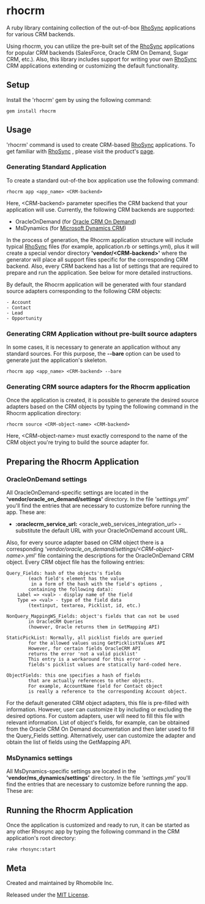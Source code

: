 rhocrm
===

A ruby library containing collection of the out-of-box [RhoSync](http://rhomobile.com/products/rhosync) applications 
for various CRM backends.  

Using rhocrm, you can utilize the pre-built set of the  [RhoSync](http://rhomobile.com/products/rhosync/) applications 
for popular CRM backends (SalesForce, Oracle CRM On Demand, Sugar CRM, etc.). Also, this library includes support for writing your own [RhoSync](http://rhomobile.com/products/rhosync/)
CRM applications extending or customizing the default functionality.

## Setup
Install the 'rhocrm' gem by using the following command:

	gem install rhocrm


## Usage
'rhocrm' command is used to create CRM-based [RhoSync](http://rhomobile.com/products/rhosync/) applications.
To get familiar with [RhoSync](http://rhomobile.com/products/rhosync/) , please visit the product's [page](http://rhomobile.com/products/rhosync/).

### Generating Standard Application

To create a standard out-of-the box application use the following command:

	rhocrm app <app_name> <CRM-backend>

Here, \<CRM\-backend\> parameter specifies the CRM backend that your application will use.
Currently, the following CRM backends are supported:

   - OracleOnDemand (for [Oracle CRM On Demand](http://crmondemand.oracle.com))
   - MsDynamics (for [Microsoft Dynamics CRM](http://www.microsoft.com/en-us/dynamics/default.aspx))

In the process of generation, the Rhocrm application structure will include typical [RhoSync](http://rhomobile.com/products/rhosync/)
files (for example, application.rb or settings.yml), plus it will create a special vendor directory **'vendor/\<CRM\-backend\>'**
where the generator will place all support files specific for the corresponding CRM backend. Also, every CRM backend
has a list of settings that are required to prepare and run the application. See below for more detailed instructions.

By default, the Rhocrm application will be generated with four standard source adapters corresponding
to the following CRM objects:
	
	- Account
	- Contact
	- Lead
	- Opportunity


### Generating CRM Application without pre-built source adapters

In some cases, it is necessary to generate an application without any standard sources.
For this purpose, the **\-\-bare** option can be used to generate just the application's skeleton.

	rhocrm app <app_name> <CRM-backend> --bare
	
	
### Generating CRM source adapters for the Rhocrm application

Once the application is created, it is possible to generate the desired source adapters
based on the CRM objects by typing the following command in the Rhocrm application directory:

	rhocrm source <CRM-object-name> <CRM-backend>
	
Here, \<CRM\-object\-name\> must exactly correspond to the name of the CRM object you're trying to
build the source adapter for.

## Preparing the Rhocrm Application

### OracleOnDemand settings
All OracleOnDemand-specific settings are located in the **'vendor/oracle_on_demand/settings'** directory.
In the file *'settings.yml'* you'll find the entries that are necessary to customize before running the app.
These are:

- **:oraclecrm_service_url:** <oracle_web_services_integration_url> - substitute the default URL with your OracleOnDemand account URL.

Also, for every source adapter based on CRM object there is a corresponding *'vendor/oracle_on_demand/settings/\<CRM\-object\-name\>.yml'*
file containing the descriptions for the OracleOnDemand CRM object.
Every CRM object file has the following entries:

	Query_Fields: hash of the objects's fields 
			(each field's element has the value 
			 in a form of the hash with the field's options , 
			containing the following data):
      	Label => <val> - display name of the field
      	Type => <val> - type of the field data 
			(textinput, textarea, Picklist, id, etc.)
			
	NonQuery_MappingWS_Fields: object's fields that can not be used
	 		in OracleCRM Queries 
			(however, Oracle returns them in GetMapping API)

	StaticPickList: Normally, all picklist fields are queried 
			for the allowed values using GetPicklistValues API
            However, for certain fields OracleCRM API 
			returns the error 'not a valid picklist'
            This entry is a workaround for this error - 
			fields's picklist values are statically hard-coded here.

	ObjectFields: this one specifies a hash of fields 
			that are actually references to other objects. 
         	For example, AccountName field for Contact object 
			is really a reference to the corresponding Account object.

For the default generated CRM object adapters, this file is pre-filled with information. However, user can customize it by including or excluding
the desired options. For custom adapters, user will need to fill this file with relevant information. List of object's fields, for example, can be obtained
from the Oracle CRM On Demand documentation and then later used to fill the Query_Fields setting. Alternatively, user can customize the adapter and obtain 
the list of fields using the GetMapping API.
 

### MsDynamics settings
All MsDynamics-specific settings are located in the **'vendor/ms_dynamics/settings'** directory.
In the file *'settings.yml'* you'll find the entries that are necessary to customize before running the app.
These are:


## Running the Rhocrm Application
Once the application is customized and ready to run, it can be started as any other Rhosync app
by typing the following command in the CRM application's root directory:

	rake rhosync:start
	

## Meta
Created and maintained by Rhomobile Inc.

Released under the [MIT License](http://www.opensource.org/licenses/mit-license.php).